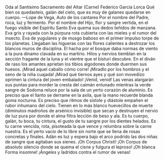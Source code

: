 Oda al Santísimo Sacramento del Altar (Carne)
Federico García Lorca
   Qué bien os quedasteis,
   galán del cielo,
   que es muy de galanes
   quedarse en cuerpo.
   —Lope de Vega, Auto de los cantares
Por el nombre del Padre, roca, luz y fermento.
Por el nombre del Hijo, flor y sangre vertida,
en el fuego visible del Espíritu Santo
Eva quema sus dedos teñidos de manzana.
Eva gris y rayada con la púrpura rota
cubierta con las mieles y el rumor del insecto.
Eva de yugulares y de musgo baboso
en el primer impulso torpe de los planetas.
Llegaban las higueras con las flores calientes
a destrozar los blancos muros de disciplina.
El hacha por el bosque daba normas de viento
a la pura dinamo clavada en su martirio.
Hilos y nervios tiemblan en la sección fragante
de la luna y el vientre que el bisturí descubre.
En el diván de raso los amantes aprietan
los tibios algodones donde duermen sus huesos.
¡Mirad aquel caballo cómo corre! ¡Miradlo
por los hombros y el seno de la niña cuajada!
¡Mirad qué tiernos ayes y qué son movedizo
oprimen la cintura del joven embalado!
¡Venid, venid! Las venas alargarán sus puntas
para morder la cresta del caimán enlunado
mientras la verde sangre de Sodoma reluce
por la sala de un yerto corazón de aluminio.
Es preciso que el llanto se derrame en la axila,
que la mano recuerde blanda goma nocturna.
Es preciso que ritmos de sístole y diástole
empañen el rubor inhumano del cielo.
Tienen en lo más blanco huevecillos de muerte
(diminutos madroños de arsénico invisible)
que secan y destruyen el nervio de luz pura
por donde el alma filtra lección de beso y ala.
Es tu cuerpo, galán, tu boca, tu cintura,
el gusto de tu sangre por los dientes helados.
Es tu carne vencida, rota, pisoteada
la que vence y relumbra sobre la carne nuestra.
Es el yerto vacío de lo libre sin norte
que se llena de rosas concretas y finales.
Adán es luz y espera bajo el arco podrido
las dos niñas de sangre que agitaban sus sienes.
¡Oh Corpus Christi! ¡Oh Corpus de absoluto silencio
donde se quema el cisne y fulgura el leproso!
¡Oh blanca Forma insomne!
¡Ángeles y ladridos contra el rumor de venas!